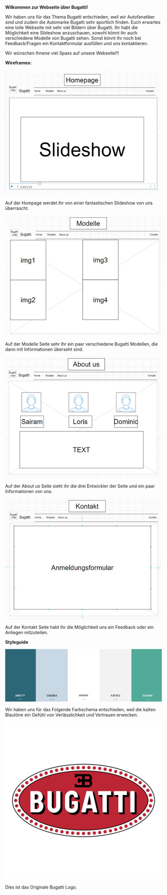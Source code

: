 __Wilkommen zur Webseite über Bugatti!__

Wir haben uns für das Thema Bugatti entschieden, weil wir Autofanatiker sind und zudem die Automarke Bugatti sehr sportlich finden.
Euch erwartes eine tolle Webseite mit sehr viel Bildern über Bugatti. 
Ihr habt die Möglichkeit eine Slideshow anzuschauen, sowohl könnt ihr auch verschiedene Modelle von Bugatti sehen.
Sonst könnt Ihr noch bei Feedback/Fragen ein Kontaktformular ausfüllen und uns kontaktieren.

Wir wünschen Ihnene viel Spass auf unsere Webseite!!!


**Wireframes:**

![Homepage](../Grundaufbau/Wireframe/home.jpg)

Auf der Hompage werdet Ihr von einer fantastischen Slideshow von uns überrascht.



![Modelle](../Grundaufbau/Wireframe/Modelle.jpg)

Auf der Modelle Seite sehr Ihr ein paar verschiedene Bugatti Modellen, die dann mit Informationen überseht sind.


![About us](../Grundaufbau/Wireframe/aboutUs.jpg)

Auf der About us Seite sieht ihr die drei Entwickler der Seite und ein paar Informationen von uns.


![Kontakt](../Grundaufbau/Wireframe/kontakt.jpg)

Auf der Kontakt Seite habt Ihr die Möglichkeit uns ein Feedback oder ein Anliegen mitzuteilen.






**Styleguide**

![Farbschema](../Grundaufbau/Wireframe/Farbschema.jpg)

Wir haben uns für das Folgende Farbschema entschieden, weil die kalten Blautöne ein Gefühl von Verlässlichkeit und Vertrauen erwecken.

![Logo](../Grundaufbau/Wireframe/bugatti-logo.png)

Dies ist das Originale Bugatti Logo.












